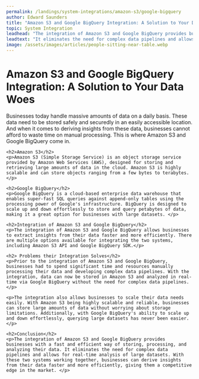 ```yaml
---
permalink: /landings/system-integrations/amazon-s3/google-bigquery
author: Edward Saunders
title: "Amazon S3 and Google BigQuery Integration: A Solution to Your Data Woes"
topic: System Integration
leadhead: "The integration of Amazon S3 and Google BigQuery provides businesses with a fast and efficient way of storing, processing, and analyzing their data"
leadtext: "It eliminates the need for complex data pipelines and allows for real-time analysis of large datasets. With these two systems working together, businesses can derive insights from their data faster and more efficiently, giving them a competitive edge in the market."
image: /assets/images/articles/people-sitting-near-table.webp
---
```

<div class="arttext">	<h1>Amazon S3 and Google BigQuery Integration: A Solution to Your Data Woes</h1>
	<p>Businesses today handle massive amounts of data on a daily basis. These data need to be stored safely and securedly in an easily accessible location. And when it comes to deriving insights from these data, businesses cannot afford to waste time on manual processing. This is where Amazon S3 and Google BigQuery come in.</p>

	<h2>Amazon S3</h2>
	<p>Amazon S3 (Simple Storage Service) is an object storage service provided by Amazon Web Services (AWS), designed for storing and retrieving large amounts of data in the cloud. Amazon S3 is highly scalable and can store objects ranging from a few bytes to terabytes.</p>

	<h2>Google BigQuery</h2>
	<p>Google BigQuery is a cloud-based enterprise data warehouse that enables super-fast SQL queries against append-only tables using the processing power of Google's infrastructure. BigQuery is designed to scale up and down effortlessly to store and query petabytes of data, making it a great option for businesses with large datasets. </p>

	<h2>Integration of Amazon S3 and Google BigQuery</h2>
	<p>The integration of Amazon S3 and Google BigQuery allows businesses to extract insights from their data faster and more efficiently. There are multiple options available for integrating the two systems, including Amazon S3 API and Google BigQuery SDK.</p>

	<h2> Problems their Integration Solves</h2>
	<p>Prior to the integration of Amazon S3 and Google BigQuery, businesses had to spend significant time and resources manually processing their data and developing complex data pipelines. With the integration, data can now be stored in Amazon S3 and analyzed in real-time via Google BigQuery without the need for complex data pipelines.</p>

	<p>The integration also allows businesses to scale their data needs easily. With Amazon S3 being highly scalable and reliable, businesses can store large amounts of data without worrying about storage limitations. Additionally, with Google BigQuery's ability to scale up and down effortlessly, querying large datasets has never been easier.</p>

	<h2>Conclusion</h2>
	<p>The integration of Amazon S3 and Google BigQuery provides businesses with a fast and efficient way of storing, processing, and analyzing their data. It eliminates the need for complex data pipelines and allows for real-time analysis of large datasets. With these two systems working together, businesses can derive insights from their data faster and more efficiently, giving them a competitive edge in the market. </p>
</div>